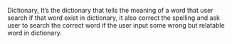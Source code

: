 Dictionary,
It’s the dictionary that tells the meaning of a word that user search if that word exist in dictionary, it also correct the spelling and ask user to search the correct word if the user input some wrong but relatable word in dictionary.
